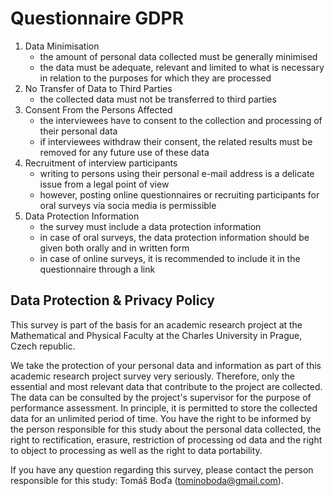 # Questionnaire GDPR
1. Data Minimisation
    - the amount of personal data collected must be generally minimised
    - the data must be adequate, relevant and limited to what is necessary in relation to the purposes for which they are processed
2. No Transfer of Data to Third Parties
    - the collected data must not be transferred to third parties
3. Consent From the Persons Affected
    - the interviewees have to consent to the collection and processing of their personal data
    - if interviewees withdraw their consent, the related results must be removed for any future use of these data
4. Recruitment of interview participants
    - writing to persons using their personal e-mail address is a delicate issue from a legal point of view
    - however, posting online questionnaires or recruiting participants for oral surveys via socia media is permissible
5. Data Protection Information
    - the survey must include a data protection information
    - in case of oral surveys, the data protection information should be given both orally and in written form
    - in case of online surveys, it is recommended to include it in the questionnaire through a link

## Data Protection & Privacy Policy
This survey is part of the basis for an academic research project at the Mathematical and Physical Faculty at the Charles University in Prague, Czech republic.

We take the protection of your personal data and information as part of this academic research project survey very seriously. Therefore, only the essential and most relevant data that contribute to the project are collected. The data can be consulted by the project's supervisor for the purpose of performance assessment. In principle, it is permitted to store the collected data for an unlimited period of time. You have the right to be informed by the person responsible for this study about the personal data collected, the right to rectification, erasure, restriction of processing od data and the right to object to processing as well as the right to data portability.

If you have any question regarding this survey, please contact the person responsible for this study: Tomáš Boďa (tominoboda@gmail.com).
